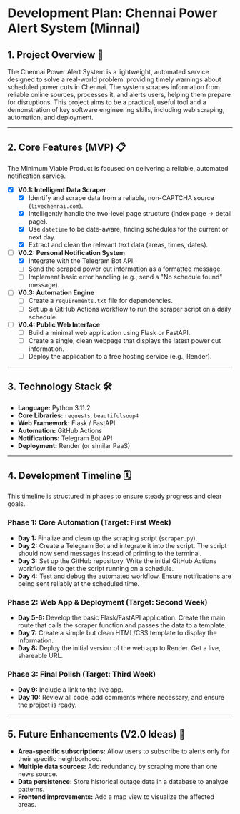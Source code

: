 # Development Plan: Chennai Power Alert System (Minnal)

## 1. Project Overview 🎯

The Chennai Power Alert System is a lightweight, automated service designed to solve a real-world problem: providing timely warnings about scheduled power cuts in Chennai. The system scrapes information from reliable online sources, processes it, and alerts users, helping them prepare for disruptions. This project aims to be a practical, useful tool and a demonstration of key software engineering skills, including web scraping, automation, and deployment.

---

## 2. Core Features (MVP) 📋

The Minimum Viable Product is focused on delivering a reliable, automated notification service.

-   [x] **V0.1: Intelligent Data Scraper**
    -   [x] Identify and scrape data from a reliable, non-CAPTCHA source (`livechennai.com`).
    -   [x] Intelligently handle the two-level page structure (index page -> detail page).
    -   [x] Use `datetime` to be date-aware, finding schedules for the current or next day.
    -   [x] Extract and clean the relevant text data (areas, times, dates).

-   [ ] **V0.2: Personal Notification System**
    -   [x] Integrate with the Telegram Bot API.
    -   [ ] Send the scraped power cut information as a formatted message.
    -   [ ] Implement basic error handling (e.g., send a "No schedule found" message).

-   [ ] **V0.3: Automation Engine**
    -   [ ] Create a `requirements.txt` file for dependencies.
    -   [ ] Set up a GitHub Actions workflow to run the scraper script on a daily schedule.

-   [ ] **V0.4: Public Web Interface**
    -   [ ] Build a minimal web application using Flask or FastAPI.
    -   [ ] Create a single, clean webpage that displays the latest power cut information.
    -   [ ] Deploy the application to a free hosting service (e.g., Render).

---

## 3. Technology Stack 🛠️

* **Language:** Python 3.11.2
* **Core Libraries:** `requests`, `beautifulsoup4`
* **Web Framework:** Flask / FastAPI
* **Automation:** GitHub Actions
* **Notifications:** Telegram Bot API
* **Deployment:** Render (or similar PaaS)

---

## 4. Development Timeline 🗓️

This timeline is structured in phases to ensure steady progress and clear goals.

### **Phase 1: Core Automation (Target: First Week)**

* **Day 1:** Finalize and clean up the scraping script (`scraper.py`).
* **Day 2:** Create a Telegram Bot and integrate it into the script. The script should now send messages instead of printing to the terminal.
* **Day 3:** Set up the GitHub repository. Write the initial GitHub Actions workflow file to get the script running on a schedule.
* **Day 4:** Test and debug the automated workflow. Ensure notifications are being sent reliably at the scheduled time.

### **Phase 2: Web App & Deployment (Target: Second Week)**

* **Day 5-6:** Develop the basic Flask/FastAPI application. Create the main route that calls the scraper function and passes the data to a template.
* **Day 7:** Create a simple but clean HTML/CSS template to display the information.
* **Day 8:** Deploy the initial version of the web app to Render. Get a live, shareable URL.

### **Phase 3: Final Polish (Target: Third Week)**

* **Day 9:** Include a link to the live app.
* **Day 10:** Review all code, add comments where necessary, and ensure the project is ready.

---

## 5. Future Enhancements (V2.0 Ideas) 🚀

* **Area-specific subscriptions:** Allow users to subscribe to alerts only for their specific neighborhood.
* **Multiple data sources:** Add redundancy by scraping more than one news source.
* **Data persistence:** Store historical outage data in a database to analyze patterns.
* **Frontend improvements:** Add a map view to visualize the affected areas.